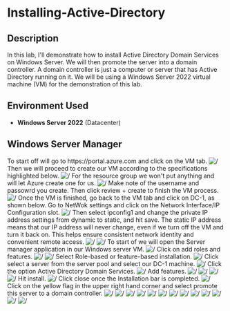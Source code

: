 # Installing-Active-Directory

<h2>Description</h2>
In this lab, I'll demonstrate how to install Active Directory Domain Services on Windows Server. We will then promote the server into a domain controller. A domain controller is just a computer or server that has Active Directory running on it. We will be using a Windows Server 2022 virtual machine (VM) for the demonstration of this lab.
<h2>Environment Used</h2>

- <b>Windows Server 2022</b> (Datacenter)

<h2>Windows Server Manager</h2>
To start off will go to https://portal.azure.com and click on the VM tab.
<img src="https://github.com/alibashir7/Installing-Active-Directory/assets/165006117/6c81228b-239e-412a-9a1e-40115bace25c" alt=/>
Then we will proceed to create our VM according to the specifications highlighted below.
<img src="https://github.com/alibashir7/Installing-Active-Directory/assets/165006117/7e23da19-0bbe-4355-b063-64cc57cd0729" alt=/>
For the resource group we won't put anything and will let Azure create one for us.
<img src="https://github.com/alibashir7/Installing-Active-Directory/assets/165006117/f0acc944-8ba6-42a2-9a5f-61a13073471c" alt=/>
Make note of the username and passowrd you create. Then click review + create to finish the VM process.
<img src="https://github.com/alibashir7/Installing-Active-Directory/assets/165006117/e05974ff-1e46-42e8-9206-0343e61a10c6" alt=/>
Once the VM is finished, go back to the VM tab and click on DC-1, as shown below. Go to NetWok settings and click on the Network Interface/IP Configuration slot.
<img src="https://github.com/alibashir7/Installing-Active-Directory/assets/165006117/d31ce911-9955-47f2-b251-4fc735346ad5" alt=/>
Then select ipconfig1 and change the private IP address settings from dynamic to static, and hit save. The static IP address means that our IP address will never change, even if we turn off the VM and turn it back on. This helps ensure consistent network identity and convenient remote access.
<img src="https://github.com/alibashir7/Installing-Active-Directory/assets/165006117/3ae59950-a21c-4b0a-ad05-cd3f3b4f16d1" alt=/>
<img src="https://github.com/alibashir7/Installing-Active-Directory/assets/165006117/7f7b871a-6dfd-4e2a-a2ce-f395a7044b26" alt=/>
To start of we will open the Server manager application in our Windows server VM.
<img src="https://github.com/alibashir7/Installing-Active-Directory/assets/165006117/89069ca5-5b6f-4dc6-bbab-568e135f8c55" alt=/>
Click on add roles and features.
<img src="https://github.com/alibashir7/Installing-Active-Directory/assets/165006117/3de1e86d-b1b4-4b1f-816f-8350a1516c0d" alt=/>
<img src="https://github.com/alibashir7/Installing-Active-Directory/assets/165006117/2beea535-283e-4a8e-b0eb-9d3db5e7cee3" alt=/>
Select Role-based or feature-based installation.
<img src="https://github.com/alibashir7/Installing-Active-Directory/assets/165006117/334151b5-eb3e-4cdd-8f61-982702bcccef" alt=/>
Click select a server from the server pool and select our DC-1 machine.
<img src="https://github.com/alibashir7/Installing-Active-Directory/assets/165006117/d3291a34-ed28-4a03-8d91-5f41696ce270" alt=/>
Click the option Active Directory Domain Services.
<img src="https://github.com/alibashir7/Installing-Active-Directory/assets/165006117/13517796-d544-4601-8ddb-46d9b31697d7" alt=/>
Add features.
<img src="https://github.com/alibashir7/Installing-Active-Directory/assets/165006117/1f5288e6-fcd3-4b67-bd78-64201302c309" alt=/>
<img src="https://github.com/alibashir7/Installing-Active-Directory/assets/165006117/695c1860-793b-4551-b970-2bc4b466ede3" alt=/>
<img src="https://github.com/alibashir7/Installing-Active-Directory/assets/165006117/f473d6da-7897-43f1-9d78-89f3c69c639d" alt=/>
<img src="https://github.com/alibashir7/Installing-Active-Directory/assets/165006117/8be627b5-a357-4fdc-8019-55916abf97ea" alt=/>
Hit install.
<img src="https://github.com/alibashir7/Installing-Active-Directory/assets/165006117/de547999-d383-4859-b07f-f7d175d6ae92" alt=/>
Click close once the Installation bar is completed.
<img src="https://github.com/alibashir7/Installing-Active-Directory/assets/165006117/b2211be4-d975-4137-beaf-bfe0b146edf8" alt=/>
Click on the yellow flag in the upper right hand corner and select promote this server to a domain controller.
<img src="https://github.com/alibashir7/Installing-Active-Directory/assets/165006117/dc66b3fc-afeb-4c80-9729-0263ae940a5f" alt=/>
<img src="https://github.com/alibashir7/Installing-Active-Directory/assets/165006117/d362f625-947c-4c9e-b921-65b382e78749" alt=/>
<img src="https://github.com/alibashir7/Installing-Active-Directory/assets/165006117/a6148894-1412-45bc-a99f-8557191b3adb" alt=/>
<img src="https://github.com/alibashir7/Installing-Active-Directory/assets/165006117/d3c106cb-e4a7-4a3b-97f8-14a09496f9e1" alt=/>
<img src="https://github.com/alibashir7/Installing-Active-Directory/assets/165006117/69e19a9a-ef36-4981-b322-9874b114e964" alt=/>
<img src="https://github.com/alibashir7/Installing-Active-Directory/assets/165006117/9c3703da-9215-4f72-aac2-b69f97a70afd" alt=/>
<img src="https://github.com/alibashir7/Installing-Active-Directory/assets/165006117/426b90a6-5b9e-44b7-b38e-ad5b18b420f0" alt=/>
<img src="https://github.com/alibashir7/Installing-Active-Directory/assets/165006117/80622144-fd88-4c3e-a276-bc05d20b983e" alt=/>
<img src="https://github.com/alibashir7/Installing-Active-Directory/assets/165006117/71a18563-08ef-478a-925b-ac510d26819e" alt=/>
<img src="https://github.com/alibashir7/Installing-Active-Directory/assets/165006117/5da4d269-240b-445f-8a71-e9df253f1073" alt=/>
<img src="https://github.com/alibashir7/Installing-Active-Directory/assets/165006117/86c7a8a6-b903-4d25-9a83-959c35b9388b" alt=/>
<img src="https://github.com/alibashir7/Installing-Active-Directory/assets/165006117/57aac7d3-20e3-44cc-b828-66d3131e31b0" alt=/>
<img src="https://github.com/alibashir7/Installing-Active-Directory/assets/165006117/e8eb82a2-09db-431a-b0ab-5e61f3216dd0" alt=/>

